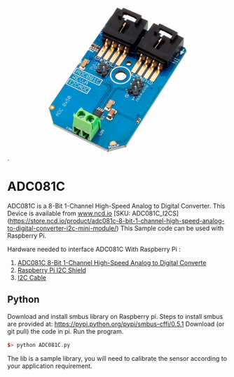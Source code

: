 
[![ADC081C](ADC018C_I2CADC.png)](https://store.ncd.io/product/adc081c-8-bit-1-channel-high-speed-analog-to-digital-converter-i2c-mini-module/).

# ADC081C
ADC081C is a 8-Bit 1-Channel High-Speed Analog to Digital Converter.
This Device is available from www.ncd.io [SKU: ADC081C_I2CS]
(https://store.ncd.io/product/adc081c-8-bit-1-channel-high-speed-analog-to-digital-converter-i2c-mini-module/)
This Sample code can be used with Raspberry Pi.

Hardware needed to interface ADC081C With Raspberry Pi : 
1. <a href="https://store.ncd.io/product/adc081c-8-bit-1-channel-high-speed-analog-to-digital-converter-i2c-mini-module/">ADC081C 8-Bit 1-Channel High-Speed Analog to Digital Converte</a>
2. <a href="https://store.ncd.io/product/i2c-shield-for-raspberry-pi-3-pi2-with-outward-facing-i2c-port-terminates-over-hdmi-port/">Raspberry Pi I2C Shield</a>
3. <a href="https://store.ncd.io/product/i%C2%B2c-cable/">I2C Cable</a>

## Python
Download and install smbus library on Raspberry pi. Steps to install smbus are provided at:
https://pypi.python.org/pypi/smbus-cffi/0.5.1
Download (or git pull) the code in pi. Run the program.

```cpp
$> python ADC081C.py
```
The lib is a sample library, you will need to calibrate the sensor according to your application requirement.



